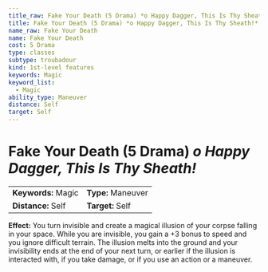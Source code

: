 ```yaml
---
title_raw: Fake Your Death (5 Drama) *o Happy Dagger, This Is Thy Sheath!*
title: Fake Your Death (5 Drama) *o Happy Dagger, This Is Thy Sheath!*
name_raw: Fake Your Death
name: Fake Your Death
cost: 5 Drama
type: classes
subtype: troubadour
kind: 1st-level features
keywords: Magic
keyword_list:
  - Magic
ability_type: Maneuver
distance: Self
target: Self
---
```


# Fake Your Death (5 Drama) *o Happy Dagger, This Is Thy Sheath!*

|                     |                    |
| :------------------ | :----------------- |
| **Keywords:** Magic | **Type:** Maneuver |
| **Distance:** Self  | **Target:** Self   |

**Effect:** You turn invisible and create a magical illusion of your corpse falling in your space. While you are invisible, you gain a +3 bonus to speed and you ignore difficult terrain. The illusion melts into the ground and your invisibility ends at the end of your next turn, or earlier if the illusion is interacted with, if you take damage, or if you use an action or a maneuver.
